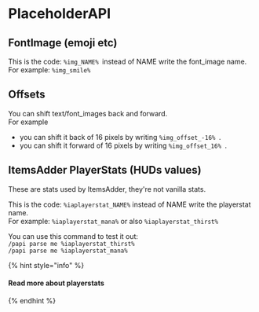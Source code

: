 # PlaceholderAPI

## FontImage (emoji etc)

This is the code: `%img_NAME% `instead of NAME write the font\_image name.\
For example: `%img_smile%`

## Offsets

You can shift text/font\_images back and forward.\
For example&#x20;

* you can shift it back of 16 pixels by writing `%img_offset_-16% `.
* you can shift it forward of 16 pixels by writing `%img_offset_16% `.

## ItemsAdder PlayerStats (HUDs values)

These are stats used by ItemsAdder, they're not vanilla stats.

This is the code: `%iaplayerstat_NAME%` instead of NAME write the playerstat name.\
For example: `%iaplayerstat_mana%` or also `%iaplayerstat_thirst%`

You can use this command to test it out:\
`/papi parse me %iaplayerstat_thirst%`\
`/papi parse me %iaplayerstat_mana%`

{% hint style="info" %}
#### Read more about playerstats
{% endhint %}

